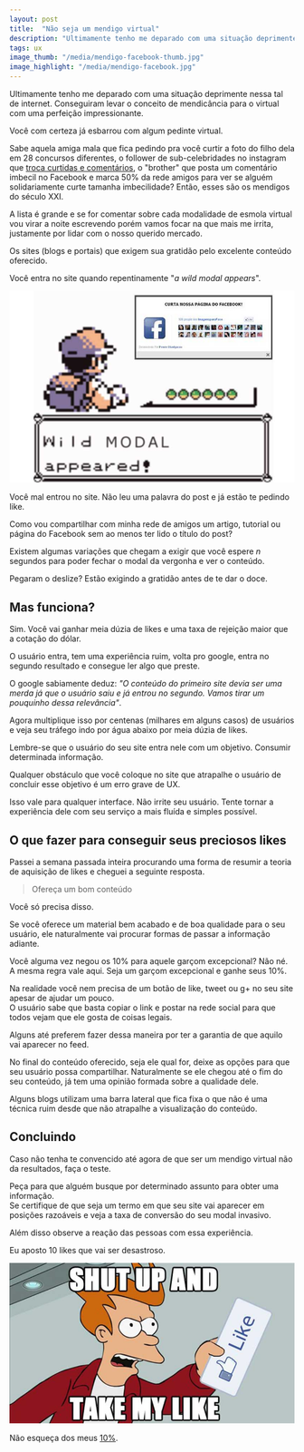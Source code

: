 ```yaml
---
layout: post
title:  "Não seja um mendigo virtual"
description: "Ultimamente tenho me deparado com uma situação deprimente nessa tal de internet. Conseguiram levar o conceito de mendicância para o virtual com uma perfeição impressionante."
tags: ux 
image_thumb: "/media/mendigo-facebook-thumb.jpg"
image_highlight: "/media/mendigo-facebook.jpg"
---
```


Ultimamente tenho me deparado com uma situação deprimente nessa tal de internet. Conseguiram levar o conceito de mendicância para o virtual com uma perfeição impressionante.

<!--more-->

Você com certeza já esbarrou com algum pedinte virtual. 

Sabe aquela amiga mala que fica pedindo pra você curtir a foto do filho dela em 28 concursos diferentes, o follower de sub-celebridades no instagram que [troca curtidas e comentários](http://instagram.com/p/dZddtUxtjd/), o "brother" que posta um comentário imbecil no Facebook e marca 50% da rede amigos para ver se alguém solidariamente curte tamanha imbecilidade? Então, esses são os mendigos do século XXI. 

A lista é grande e se for comentar sobre cada modalidade de esmola virtual vou virar a noite escrevendo porém vamos focar na que mais me irrita, justamente por lidar com o nosso querido mercado.

Os sites (blogs e portais) que exigem sua gratidão pelo excelente conteúdo oferecido.

Você entra no site quando repentinamente "*a wild modal appears*".

![Wild modal](/media/wild-modal.jpg)

Você mal entrou no site. Não leu uma palavra do post e já estão te pedindo like.

Como vou compartilhar com minha rede de amigos um artigo, tutorial ou página do Facebook sem ao menos ter lido o título do post?

Existem algumas variações que chegam a exigir que você espere *n* segundos para poder fechar o modal da vergonha e ver o conteúdo.

Pegaram o deslize? Estão exigindo a gratidão antes de te dar o doce.

## Mas funciona?

Sim. Você vai ganhar meia dúzia de likes e uma taxa de rejeição maior que a cotação do dólar.

O usuário entra, tem uma experiência ruim, volta pro google, entra no segundo resultado e consegue ler algo que preste. 

O google sabiamente deduz: *"O conteúdo do primeiro site devia ser uma merda já que o usuário saiu e já entrou no segundo. Vamos tirar um pouquinho dessa relevância"*. 

Agora multiplique isso por centenas (milhares em alguns casos) de usuários e veja seu tráfego indo por água abaixo por meia dúzia de likes.

Lembre-se que o usuário do seu site entra nele com um objetivo. Consumir determinada informação.

Qualquer obstáculo que você coloque no site que atrapalhe o usuário de concluir esse objetivo é um erro grave de UX.

Isso vale para qualquer interface. Não irrite seu usuário. Tente tornar a experiência dele com seu serviço a mais fluída e simples possível.

## O que fazer para conseguir seus preciosos likes

Passei a semana passada inteira procurando uma forma de resumir a teoria de aquisição de likes e cheguei a seguinte resposta.

> Ofereça um bom conteúdo

Você só precisa disso. 

Se você oferece um material bem acabado e de boa qualidade para o seu usuário, ele naturalmente vai procurar formas de passar a informação adiante.

Você alguma vez negou os 10% para aquele garçom excepcional? Não né.<br /> 
A mesma regra vale aqui. Seja um garçom excepcional e ganhe seus 10%.

Na realidade você nem precisa de um botão de like, tweet ou g+ no seu site apesar de ajudar um pouco.<br /> 
O usuário sabe que basta copiar o link e postar na rede social para que todos vejam que ele gosta de coisas legais.

Alguns até preferem fazer dessa maneira por ter a garantia de que aquilo vai aparecer no feed.

No final do conteúdo oferecido, seja ele qual for, deixe as opções para que seu usuário possa compartilhar. Naturalmente se ele chegou até o fim do seu conteúdo, já tem uma opinião formada sobre a qualidade dele.

Alguns blogs utilizam uma barra lateral que fica fixa o que não é uma técnica ruim desde que não atrapalhe a visualização do conteúdo.

## Concluindo

Caso não tenha te convencido até agora de que ser um mendigo virtual não da resultados, faça o teste.

Peça para que alguém busque por determinado assunto para obter uma informação. <br />
Se certifique de que seja um termo em que seu site vai aparecer em posições razoáveis e veja a taxa de conversão do seu modal invasivo.

Além disso observe a reação das pessoas com essa experiência.

Eu aposto 10 likes que vai ser desastroso.

![Cale a boca e tome meu like](/media/shut-uo-and-take-my-like.jpg)

Não esqueça dos meus [10%](https://www.facebook.com/sharer/sharer.php?u=http%3A%2F%2Fleandrooriente.com%2Fnao-seja-um-mendigo-virtual%2F).